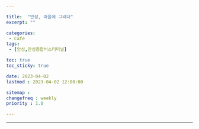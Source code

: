 ```yaml
---

title:  "안성, 마음에 그리다"
excerpt: ""

categories:
 - Cafe
tags:
 - [안성,안성종합버스터미널]

toc: true
toc_sticky: true

date: 2023-04-02
lastmod : 2023-04-02 12:00:00

sitemap :
changefreq : weekly
priority : 1.0

---
```

---

### 